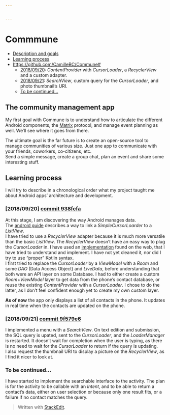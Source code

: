 ```yaml
---


---
```


<h1 id="commmune">Commmune</h1>
<ul>
<li><a href="#the-community-management-app">Description and goals</a></li>
<li><a href="#learning-process">Learning process</a></li>
<li><a href="https://github.com/CamilleBC/Commune#">https://github.com/CamilleBC/Commune#</a>
<ul>
<li><a href="#20180920-commit-938fcfa">2018/09/20</a>: <em>ContentProvider</em> with <em>CursorLoader</em>, a <em>RecyclerView</em> and a custom adapter.</li>
<li><a href="#20180921-commit-9f579e6">2018/09/21</a>: <em>SearchView</em>, custom query for the <em>CursorLoader</em>, and photo thumbnail’s URI.</li>
<li><a href="#to-be-continued...">To be continued…</a></li>
</ul>
</li>
</ul>
<h2 id="the-community-management-app">The community management app</h2>
<p>My first goal with Commune is to understand how to articulate the different Android components, the <a href="https://matrix.org/">Matrix</a> protocol, and manage event planning as well. We’ll see where it goes from there.</p>
<p>The ultimate goal is the far future is to create an open-source tool to manage communities of various size. Just one app to communicate with your friends, coworkers, co-citizens, etc.<br>
Send a simple message, create a group chat, plan an event and share some interesting stuff.</p>
<h2 id="learning-process">Learning process</h2>
<p>I will try to describe in a chronological order what my project taught me about Android apps’ architecture and development.</p>
<h3 id="commit-938fcfa">[2018/09/20] <a href="https://github.com/CamilleBC/Commune/commit/938fcfa4d478ac0a3d59ddcf3d1a5f2567e31e59">commit 938fcfa</a></h3>
<p>At this stage, I am discovering the way Android manages data.<br>
The <a href="https://developer.android.com/training/contacts-provider/retrieve-names">android guide</a> describes a way to link a <em>SimpleCursorLoarder</em> to a <em>ListView</em>.<br>
I have tried to use a <em>RecyclerView</em> adapter because it is much more versatile than the basic <em>ListView</em>. The <em>RecyclerView</em> doesn’t have an easy way to plug the <em>CursorLoader</em> in. I have used an <a href="https://forums.bignerdranch.com/t/using-a-recyclerview-with-a-loader-cursorloader/8286/3">implementation</a>  found on the web, that I have tried to understand and implement. I have not yet cleaned it, nor did I try to use “proper” Kotlin syntax.<br>
I first tried to replace the <em>CursorLoader</em> by a <em>ViewModel</em> with a <em>Room</em> and some <em>DAO</em> (Data Access Object) and <em>LiveData</em>, before understanding that both were an API layer on some Database. I had to either create a custom <em>Room</em>+<em>ViewModel</em> layer to get data from the phone’s contact database, or reuse the existing <em>ContentProvider</em> with a <em>CursorLoader</em>. I chose to do the latter, as I don’t feel confident enough yet to create my own custom layer.</p>
<p><strong>As of now</strong> the app only displays a list of all contacts in the phone. It updates in real time when the contacts are updated on the phone.</p>
<h3 id="commit-9f579e6">[2018/09/21] <a href="https://github.com/CamilleBC/Commune/commit/9f579e68a6b1731a99e8c3fda35960e148fe1579">commit 9f579e6</a></h3>
<p>I implemented a menu with a <em>SearchView</em>. On text edition and submission, the SQL query is upated, sent to the <em>CursorLoader</em>, and the <em>LoaderManager</em> is restarted. It doesn’t wait for completion when the user is typing, as there is no need to wait for the <em>CursorLoader</em> to return if the query is updating.<br>
I also request the thumbnail URI to display a picture on the <em>RecyclerView</em>, as I find it nicer to look at.</p>
<h3 id="to-be-continued...">To be continued…</h3>
<p>I have started to implement the searchable interface to the activity. The plan is for the activity to be callable with an <em>Intent</em>, and to be able to return a contact’s data, either on user selection or because only one result fits, or a failure if no contact matches the query.</p>
<blockquote>
<p>Written with <a href="https://stackedit.io/">StackEdit</a>.</p>
</blockquote>

